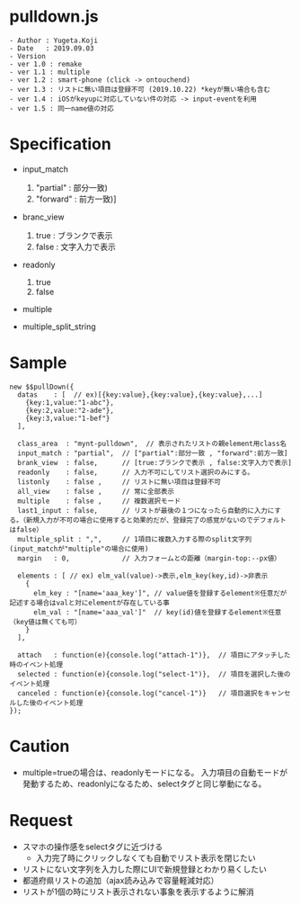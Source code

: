 pulldown.js
==
```
- Author : Yugeta.Koji
- Date   : 2019.09.03
- Version
- ver 1.0 : remake
- ver 1.1 : multiple
- ver 1.2 : smart-phone (click -> ontouchend)
- ver 1.3 : リストに無い項目は登録不可 (2019.10.22) *keyが無い場合も含む
- ver 1.4 : iOSがkeyupに対応していない件の対応 -> input-eventを利用
- ver 1.5 : 同一name値の対応
```

# Specification
  - input_match
    1. "partial" : 部分一致)
    2. "forward" : 前方一致)]

  - branc_view
    1. true : ブランクで表示
    2. false : 文字入力で表示

  - readonly
    1. true
    2. false

  - multiple

  - multiple_split_string


# Sample
```
new $$pullDown({
  datas    : [  // ex)[{key:value},{key:value},{key:value},...]
    {key:1,value:"1-abc"},
    {key:2,value:"2-ade"},
    {key:3,value:"1-bef"}
  ],

  class_area  : "mynt-pulldown",  // 表示されたリストの親element用class名
  input_match : "partial",  // ["partial":部分一致 , "forward":前方一致]
  brank_view  : false,      // [true:ブランクで表示 , false:文字入力で表示]
  readonly    : false,      // 入力不可にしてリスト選択のみにする。
  listonly    : false ,     // リストに無い項目は登録不可
  all_view    : false ,     // 常に全部表示
  multiple    : false ,     // 複数選択モード
  last1_input : false,      // リストが最後の１つになったら自動的に入力にする。（新規入力が不可の場合に使用すると効果的だが、登録完了の感覚がないのでデフォルトはfalse）
  multiple_split : ",",     // 1項目に複数入力する際のsplit文字列(input_matchが"multiple"の場合に使用)
  margin   : 0,             // 入力フォームとの距離（margin-top:--px値）

  elements : [ // ex) elm_val(value)->表示,elm_key(key,id)->非表示
    {
      elm_key : "[name='aaa_key']", // value値を登録するelement※任意だが記述する場合はvalと対にelementが存在している事
      elm_val : "[name='aaa_val']"  // key(id)値を登録するelement※任意（key値は無くても可） 
    } 
  ],

  attach   : function(e){console.log("attach-1")},  // 項目にアタッチした時のイベント処理
  selected : function(e){console.log("select-1")},  // 項目を選択した後のイベント処理
  canceled : function(e){console.log("cancel-1")}   // 項目選択をキャンセルした後のイベント処理
});
```

# Caution
  - multiple=trueの場合は、readonlyモードになる。
    入力項目の自動モードが発動するため、readonlyになるため、selectタグと同じ挙動になる。


# Request
  - スマホの操作感をselectタグに近づける
    * 入力完了時にクリックしなくても自動でリスト表示を閉じたい
  - リストにない文字列を入力した際にUIで新規登録とわかり易くしたい
  - 都道府県リストの追加（ajax読み込みで容量軽減対応）
  - リストが1個の時にリスト表示されない事象を表示するように解消
  

